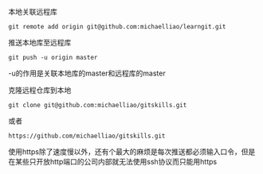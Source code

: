 本地关联远程库
```
git remote add origin git@github.com:michaelliao/learngit.git
```

推送本地库至远程库
```
git push -u origin master
```
-u的作用是关联本地库的master和远程库的master

克隆远程仓库到本地
```
git clone git@github.com:michaelliao/gitskills.git
```
或者
```
https://github.com/michaelliao/gitskills.git
```

使用https除了速度慢以外，还有个最大的麻烦是每次推送都必须输入口令，但是在某些只开放http端口的公司内部就无法使用ssh协议而只能用https